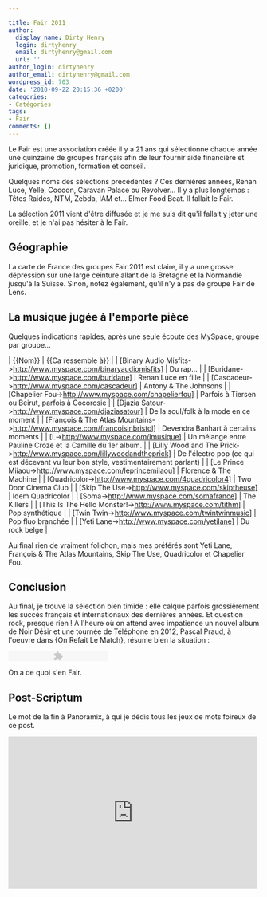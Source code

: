 ```yaml
---

title: Fair 2011
author:
  display_name: Dirty Henry
  login: dirtyhenry
  email: dirtyhenry@gmail.com
  url: ''
author_login: dirtyhenry
author_email: dirtyhenry@gmail.com
wordpress_id: 703
date: '2010-09-22 20:15:36 +0200'
categories:
- Catégories
tags:
- Fair
comments: []
---
```

Le Fair est une association créée il y a 21 ans qui sélectionne chaque année une quinzaine de groupes français afin de leur fournir aide financière et juridique, promotion, formation et conseil.

Quelques noms des sélections précédentes ? Ces dernières années, Renan Luce, Yelle, Cocoon, Caravan Palace ou Revolver… Il y a plus longtemps : Têtes Raides, NTM, Zebda, IAM et…  Elmer Food Beat. Il fallait le Fair.

La sélection 2011 vient d'être diffusée et je me suis dit qu'il fallait y jeter une oreille, et je n'ai pas hésiter à le Fair.

<h2>Géographie</h2>

La carte de France des groupes Fair 2011 est claire, il y a une grosse dépression sur une large ceinture allant de la Bretagne et la Normandie jusqu'à la Suisse. Sinon, notez également, qu'il n'y a pas de groupe Fair de Lens.

<img387>

<h2>La musique jugée à l'emporte pièce</h2>

Quelques indications rapides, après une seule écoute des MySpace, groupe par groupe...

| {{Nom}} | {{Ca ressemble à}} |
| [Binary Audio Misfits->http://www.myspace.com/binaryaudiomisfits] | Du rap... |
| [Buridane->http://www.myspace.com/buridane] | Renan Luce en fille |
| [Cascadeur->http://www.myspace.com/cascadeur] | Antony & The Johnsons |
| [Chapelier Fou->http://www.myspace.com/chapelierfou] | Parfois à Tiersen ou Beirut, parfois à Cocorosie |
| [Djazia Satour->http://www.myspace.com/djaziasatour] | De la soul/folk à la mode en ce moment |
| [François & The Atlas Mountains->http://www.myspace.com/francoisinbristol] | Devendra Banhart à certains moments |
| [L->http://www.myspace.com/lmusique] | Un mélange entre Pauline Croze et la Camille du 1er album. |
| [Lilly Wood and The Prick->http://www.myspace.com/lillywoodandtheprick] | De l'électro pop (ce qui est décevant vu leur bon style, vestimentairement parlant) |
| [Le Prince Miiaou->http://www.myspace.com/leprincemiiaou] | Florence & The Machine |
| [Quadricolor->http://www.myspace.com/4quadricolor4] | Two Door Cinema Club |
| [Skip The Use->http://www.myspace.com/skiptheuse] | Idem Quadricolor |
| [Soma->http://www.myspace.com/somafrance] | The Killers |
| [This Is The Hello Monster!->http://www.myspace.com/tithm] | Pop synthétique |
| [Twin Twin->http://www.myspace.com/twintwinmusic] | Pop fluo branchée |
| [Yeti Lane->http://www.myspace.com/yetilane] | Du rock belge |

Au final rien de vraiment folichon, mais mes préférés sont Yeti Lane, François & The Atlas Mountains, Skip The Use, Quadricolor et Chapelier Fou.

<h2>Conclusion</h2>

Au final, je trouve la sélection bien timide : elle calque parfois grossièrement les succès français et internationaux des dernières années. Et question rock, presque rien ! A l'heure où on attend avec impatience un nouvel album de Noir Désir et une tournée de Téléphone en 2012, Pascal Praud, à l'oeuvre dans {On Refait Le Match}, résume bien la situation :

<object type="application/x-shockwave-flash" data="/squelettes/flash/dewplayer.swf?mp3=IMG/mp3/praud.mp3" width="200" height="20"> 
<param name="movie" value="dewplayer.swf?mp3=IMG/mp3/praud.mp3" /> 
</object> 

On a de quoi s'en Fair.

<h2>Post-Scriptum</h2>

Le mot de la fin à Panoramix, à qui je dédis tous les jeux de mots foireux de ce post.

<object width="500" height="306"><param name="movie" value="http://www.youtube.com/v/tFbw_m_m7G8?fs=1&hl=fr_FR"></param><param name="allowFullScreen" value="true"></param><param name="allowscriptaccess" value="always"></param><embed src="http://www.youtube.com/v/tFbw_m_m7G8?fs=1&hl=fr_FR" type="application/x-shockwave-flash" allowscriptaccess="always" allowfullscreen="true" width="500" height="306"></embed></object>
